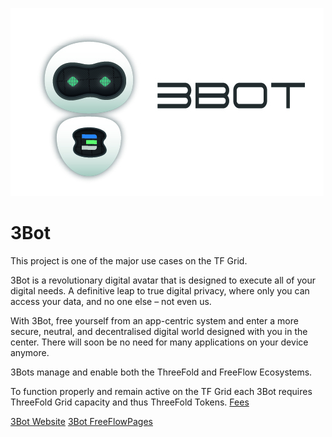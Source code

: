 ![3bot logo](img/3bot-logo.jpg)

# 3Bot

This project is one of the major use cases on the TF Grid.

3Bot is a revolutionary digital avatar that is designed to execute all of your digital needs. A definitive leap to true digital privacy, where only you can access your data, and no one else – not even us.

With 3Bot, free yourself from an app-centric system and enter a more secure, neutral, and decentralised digital world designed with you in the center. There will soon be no need for many applications on your device anymore.

3Bots manage and enable both the ThreeFold and FreeFlow Ecosystems. 

To function properly and remain active on the TF Grid each 3Bot requires ThreeFold Grid capacity and thus ThreeFold Tokens. 
[Fees](https://github.com/threefoldfoundation/tfchain/blob/master/doc/3bot.md#fees)

[3Bot Website](http://3bot.org)
[3Bot FreeFlowPages](https://freeflowpages.com/s/3bot/)
